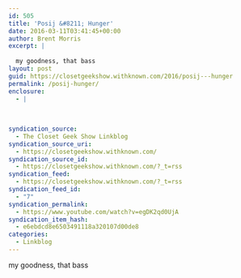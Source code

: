 ```yaml
---
id: 505
title: 'Posij &#8211; Hunger'
date: 2016-03-11T03:41:45+00:00
author: Brent Morris
excerpt: |
  
  my goodness, that bass
layout: post
guid: https://closetgeekshow.withknown.com/2016/posij---hunger
permalink: /posij-hunger/
enclosure:
  - |
    
    
    
syndication_source:
  - The Closet Geek Show Linkblog
syndication_source_uri:
  - https://closetgeekshow.withknown.com/
syndication_source_id:
  - https://closetgeekshow.withknown.com/?_t=rss
syndication_feed:
  - https://closetgeekshow.withknown.com/?_t=rss
syndication_feed_id:
  - "7"
syndication_permalink:
  - https://www.youtube.com/watch?v=egDK2qd0UjA
syndication_item_hash:
  - e6ebdcd8e6503491118a320107d00de8
categories:
  - Linkblog
---
```

<div class="known-bookmark">
  <p>
    my goodness, that bass
  </p>
</div>

<div>
</div>